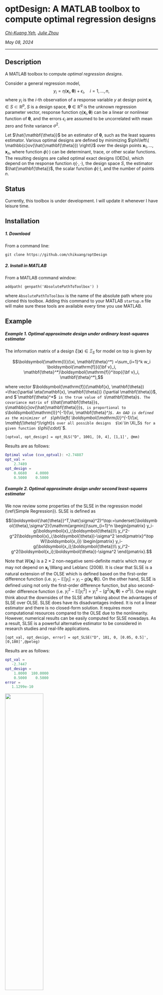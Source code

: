 # optDesign: A MATLAB toolbox to compute optimal regression designs

*[Chi-Kuang Yeh](https://chikuang.github.io/), [Julie Zhou](https://www.uvic.ca/science/math-statistics/people/home/faculty/zhou_julie.php)*

*May 08, 2024*

---

## Description

A MATLAB toolbox to compute *optimal regression designs*. 

Consider a general regression model,
$$y_i=\eta(\mathbf{x}_i, \mathbf{\theta})+ \epsilon_i, \quad i=1, \ldots, n,$$
where $y_i$ is the $i$-th observation of a response variable $y$ at design point
$\mathbf{x}_i \in S \subset \mathbb{R}^p$, $S$ is a design space,
$\mathbf{\theta} \in \mathbb{R}^q$ is the unknown regression parameter vector,
response function $\eta(\mathbf{x}_i, \mathbf{\theta})$   can be a linear or nonlinear
function of $\mathbf{\theta}$, and the errors $\epsilon_i$ are assumed to be uncorrelated with mean zero and finite variance $\sigma^2$.

Let $\hat{\mathbf{\theta}}$ be an estimator of $\mathbf{\theta}$, such as the least squares estimator. Various optimal designs are defined by minimizing $\phi\left\( \mathbb{c}ov(\hat{\mathbf{\theta}}) \right\)$ over the design points
$\mathbf{x}_1, \ldots, \mathbf{x}_n$, where function $\phi(\cdot)$  can be determinant, trace, or other scalar functions. The resulting designs are called optimal exact designs (OEDs), which depend on the response function $\eta(\cdot,\cdot)$, the design space $S$, the estimator $\hat{\mathbf{\theta}}$, the scalar function $\phi(\cdot)$, and the number of points $n$.

## Status

Currently, this toolbox is under development. I will update it whenever I have leisure time.

## Installation

##### 1. Download

From a command line:

```
git clone https://github.com/chikuang/optDesign
```
##### 2. Install in MATLAB
From a MATLAB command window: 
```
addpath( genpath('AbsolutePathToToolbox') )
```
where `AbsolutePathToToolbox` is the name of the absolute path where you cloned this toolbox. 
Adding this command to your MATLAB `startup.m` file will make sure these tools are available every time you
use MATLAB.

## Example


##### Example 1. Optimal approximate design under ordinary least-squares estimator

The information matrix of a design $\xi(\mathbf{x})\in \Xi_S$ for model on top is given by
```math
\boldsymbol{\mathrm{I}}(\xi, \mathbf{\theta}^*) =\sum_{i=1}^k w_i \boldsymbol{\mathrm{f}}({\bf v}_i, \mathbf{\theta}^*)\boldsymbol{\mathrm{f}}^\top({\bf v}_i, \mathbf{\theta}^*),
```
where vector $`\boldsymbol{\mathrm{f}}(\mathbf{x}, \mathbf{\theta}) =\frac{\partial \eta(\mathbf{x}, \mathbf{\theta})}
{\partial  \mathbf{\theta}}`$, and $`\mathbf{\theta}^*$` is the true value of $`\mathbf{\theta}`$. The covariance matrix of $`\hat{\mathbf{\theta}}`$, $`\mathbb{c}ov(\hat{\mathbf{\theta}})`$, is proportional to $`\\boldsymbol{\mathrm{I}}^{-1}(\xi, \mathbf{\theta}^*)`$. An OAD is defined as the minimizer of  $`\phi\left\{  \boldsymbol{\mathrm{I}}^{-1}(\xi, \mathbf{\theta}^*)\right\}`$ over all possible designs  $`\xi \in \Xi_S`$ for a given function $`\phi(\cdot)`$. 

```
[optval, opt_design] = opt_OLS("D", 1001, [0, 4], [1,1]', @mm)
```

Results are as follows:
``` matlab
Optimal value (cvx_optval): +2.74887
opt_val =
    2.7489
opt_design =
    0.6680    4.0000
    0.5000    0.5000
```

##### Example 2. Optimal approximate design under second least-squares estimator

We now review some properties of the SLSE in the regression model (\ref{Simple Regression}). SLSE is defined as
```math
(\boldsymbol{\hat{\theta}}^T,\hat{\sigma}^2)^\top:=\underset{\boldsymbol{\theta},\sigma^2}{\mathrm{argmin}}\sum_{i=1}^n \begin{pmatrix}
y_i-g(\boldsymbol{x}_i;\boldsymbol{\theta})\\
y_i^2-g^2(\boldsymbol{x}_i;\boldsymbol{\theta})-\sigma^2
\end{pmatrix}^\top W(\boldsymbol{x_i}) \begin{pmatrix}
y_i-g(\boldsymbol{x_i};\boldsymbol{\theta})\\
y_i^2-g^2(\boldsymbol{x_i};\boldsymbol{\theta})-\sigma^2
\end{pmatrix}.
```
Note that $`W(\boldsymbol{x_i})`$ is a $`2\times 2`$ non-negative semi-definite matrix which may or may not depend on $\boldsymbol{x_i}$ \Wang and Leblanc (2008). It is clear that SLSE is a natural extension of the OLSE which is defined based on the first-order difference function (i.e. $`y_i-\mathbb{E}[y_i]=y_i-g(\boldsymbol{x_i};\boldsymbol{\theta})`$). On the other hand, SLSE is defined using not only the first-order difference function, but also second-order difference function (i.e. $`y_i^2-\mathbb{E}[y_i^2]=y_i^2-(g^2(\boldsymbol{x_i};\boldsymbol{\theta})+\sigma^2))`$. One might think about the downsides of the SLSE after talking about the advantages of SLSE over OLSE. SLSE does have its disadvantages indeed. It is not a linear estimator and there is no closed-form solution. It requires more computational resources compared to the OLSE due to the nonlinearity. However, numerical results can be easily computed for SLSE nowadays. As a result, SLSE is a powerful alternative estimator to be considered in research studies and real-life applications.

```
[opt_val, opt_design, error] = opt_SLSE("D", 101, 0, [0.05, 0.5]', [0,180]',@peleg)
```

Results are as follows:
``` matlab
opt_val =
   -2.7447
opt_design =
    1.8000  180.0000
    0.5000    0.5000
error =
   1.1299e-10
```
<img src="resource/fig/README-fig-SLSE1.fig" width="50%" />

<img src="resource/fig/README-fig-SLSE2.fig" width="50%" />

## TODO

+ [ ] Various optimalities including A-, D-, c-, K- and E-.
+ [ ] Optimal approximate design for various regression models
+ [ ] Optimal exact design
+ [ ] Second-order least squares estimator
+ [ ] CVXSADes paper

## Reference

1. Berger, M.P.F. and Wong, W.K. (2009). *An Introduction to Optimal Designs for Social and Biomedical Research*.
2. Wang, L. and Leblac, A. (2008). Second-order nonlinear least squares estimation. *Annals of the Institute of Statistical Mathematics*, 60, 883-900.
3. Wong, W.K. and Zhou, J. (2019). CVX‐based algorithms for constructing various optimal regression designs. *Canadian Journal of Statistics*, 47, 374-391.
4. Yeh, C.-K. (2018). *Optimal Regression Design under Second-order Least Squares Estimator: Theory, Algorithm and Applications*. Masters Thesis, University of Victoria.
5. Yeh, C.-K. and Zhou, J. (2024+). CVXSADes: a stochastic algorithm for constructing optimal exact regression designs with single or multiple objectives, arXiv preprint.
6. Yeh, C.-K. and Zhou, J. (2021). Properties of optimal regression designs under the second-order least squares estimator. *Statistical Papers*, 62, 75-92.

### Contact or suggestions

Please contact me (Chi-Kuang Yeh) at [chi-kuang.yeh@uwaterloo.ca](mailto:chi-kuang.yeh@uwaterloo.ca).
